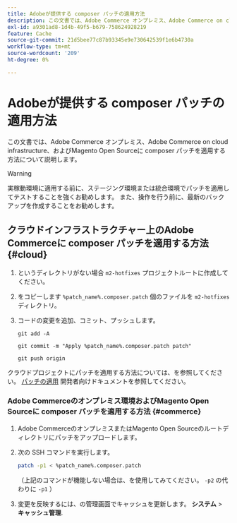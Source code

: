 ```yaml
---
title: Adobeが提供する composer パッチの適用方法
description: この文書では、Adobe Commerce オンプレミス、Adobe Commerce on cloud infrastructure、およびMagento Open Sourceに composer パッチを適用する方法について説明します。
exl-id: a9301ad8-1d4b-49f5-b679-758624928219
feature: Cache
source-git-commit: 21d5bee77c87b93345e9e730642539f1e6b4730a
workflow-type: tm+mt
source-wordcount: '209'
ht-degree: 0%

---
```


# Adobeが提供する composer パッチの適用方法

この文書では、Adobe Commerce オンプレミス、Adobe Commerce on cloud infrastructure、およびMagento Open Sourceに composer パッチを適用する方法について説明します。

>[!WARNING]
>
>実稼動環境に適用する前に、ステージング環境または統合環境でパッチを適用してテストすることを強くお勧めします。 また、操作を行う前に、最新のバックアップを作成することをお勧めします。

## クラウドインフラストラクチャー上のAdobe Commerceに composer パッチを適用する方法 {#cloud}

1. というディレクトリがない場合 `m2-hotfixes` プロジェクトルートに作成してください。
1. をコピーします `%patch_name%.composer.patch` 個のファイルを `m2-hotfixes` ディレクトリ。
1. コードの変更を追加、コミット、プッシュします。

   ```git
   git add -A
   ```

   ```git
   git commit -m "Apply %patch_name%.composer.patch patch"
   ```

   ```git
   git push origin
   ```

クラウドプロジェクトにパッチを適用する方法については、を参照してください。 [パッチの適用](https://devdocs.magento.com/cloud/project/project-patch.html) 開発者向けドキュメントを参照してください。

### Adobe Commerceのオンプレミス環境およびMagento Open Sourceに composer パッチを適用する方法 {#commerce}

1. Adobe CommerceのオンプレミスまたはMagento Open Sourceのルートディレクトリにパッチをアップロードします。
1. 次の SSH コマンドを実行します。

   ```bash
   patch -p1 < %patch_name%.composer.patch
   ```

   （上記のコマンドが機能しない場合は、を使用してみてください。 `-p2` の代わりに `-p1` ）

1. 変更を反映するには、の管理画面でキャッシュを更新します。 **システム** > **キャッシュ管理**.
